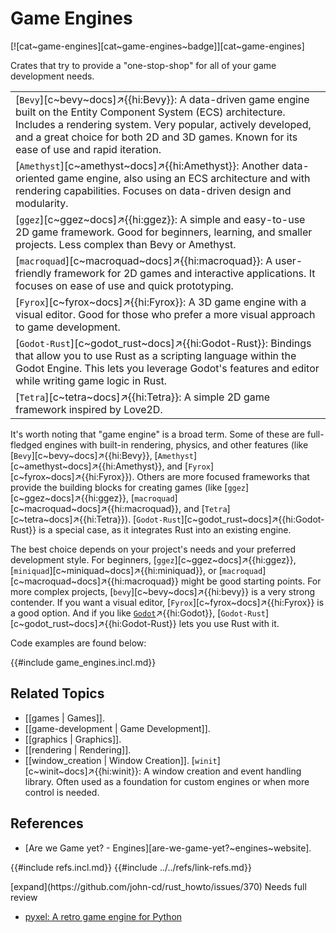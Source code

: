 # Game Engines

[![cat~game-engines][cat~game-engines~badge]][cat~game-engines]

Crates that try to provide a "one-stop-shop" for all of your game development needs.

| |
|---|
| [`Bevy`][c~bevy~docs]↗{{hi:Bevy}}: A data-driven game engine built on the Entity Component System (ECS) architecture. Includes a rendering system. Very popular, actively developed, and a great choice for both 2D and 3D games. Known for its ease of use and rapid iteration. |
| [`Amethyst`][c~amethyst~docs]↗{{hi:Amethyst}}: Another data-oriented game engine, also using an ECS architecture and with rendering capabilities. Focuses on data-driven design and modularity. |
| [`ggez`][c~ggez~docs]↗{{hi:ggez}}: A simple and easy-to-use 2D game framework. Good for beginners, learning, and smaller projects. Less complex than Bevy or Amethyst. |
| [`macroquad`][c~macroquad~docs]↗{{hi:macroquad}}: A user-friendly framework for 2D games and interactive applications. It focuses on ease of use and quick prototyping. |
| [`Fyrox`][c~fyrox~docs]↗{{hi:Fyrox}}: A 3D game engine with a visual editor. Good for those who prefer a more visual approach to game development. |
| [`Godot-Rust`][c~godot_rust~docs]↗{{hi:Godot-Rust}}: Bindings that allow you to use Rust as a scripting language within the Godot Engine. This lets you leverage Godot's features and editor while writing game logic in Rust. |
| [`Tetra`][c~tetra~docs]↗{{hi:Tetra}}: A simple 2D game framework inspired by Love2D. |

It's worth noting that "game engine" is a broad term. Some of these are full-fledged engines with built-in rendering, physics, and other features (like [`Bevy`][c~bevy~docs]↗{{hi:Bevy}}, [`Amethyst`][c~amethyst~docs]↗{{hi:Amethyst}}, and [`Fyrox`][c~fyrox~docs]↗{{hi:Fyrox}}). Others are more focused frameworks that provide the building blocks for creating games (like [`ggez`][c~ggez~docs]↗{{hi:ggez}}, [`macroquad`][c~macroquad~docs]↗{{hi:macroquad}}, and [`Tetra`][c~tetra~docs]↗{{hi:Tetra}}). [`Godot-Rust`][c~godot_rust~docs]↗{{hi:Godot-Rust}} is a special case, as it integrates Rust into an existing engine.

The best choice depends on your project's needs and your preferred development style. For beginners, [`ggez`][c~ggez~docs]↗{{hi:ggez}}, [`miniquad`][c~miniquad~docs]↗{{hi:miniquad}}, or [`macroquad`][c~macroquad~docs]↗{{hi:macroquad}} might be good starting points. For more complex projects, [`bevy`][c~bevy~docs]↗{{hi:bevy}} is a very strong contender. If you want a visual editor, [`Fyrox`][c~fyrox~docs]↗{{hi:Fyrox}} is a good option. And if you like [`Godot`](https://godotengine.org)↗{{hi:Godot}}, [`Godot-Rust`][c~godot_rust~docs]↗{{hi:Godot-Rust}} lets you use Rust with it.

Code examples are found below:

{{#include game_engines.incl.md}}

## Related Topics

- [[games | Games]].
- [[game-development | Game Development]].
- [[graphics | Graphics]].
- [[rendering | Rendering]].
- [[window_creation | Window Creation]]. [`winit`][c~winit~docs]↗{{hi:winit}}: A window creation and event handling library. Often used as a foundation for custom engines or when more control is needed.

## References

- [Are we Game yet? - Engines][are-we-game-yet?~engines~website].

{{#include refs.incl.md}}
{{#include ../../refs/link-refs.md}}

<div class="hidden">
[expand](https://github.com/john-cd/rust_howto/issues/370)
Needs full review

- [pyxel: A retro game engine for Python](https://github.com/kitao/pyxel)

</div>
